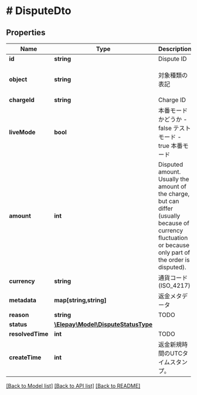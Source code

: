 # # DisputeDto

## Properties

Name | Type | Description | Notes
------------ | ------------- | ------------- | -------------
**id** | **string** | Dispute ID | [optional] 
**object** | **string** | 対象種類の表記 | [optional] [default to 'dispute']
**chargeId** | **string** | Charge ID | [optional] 
**liveMode** | **bool** | 本番モードかどうか - false テストモード - true 本番モード | [optional] 
**amount** | **int** | Disputed amount. Usually the amount of the charge,  but can differ (usually because of currency fluctuation or because only part of the order is disputed). | [optional] 
**currency** | **string** | 通貨コード (ISO_4217) | [optional] 
**metadata** | **map[string,string]** | 返金メタデータ | [optional] 
**reason** | **string** | TODO | [optional] 
**status** | [**\Elepay\Model\DisputeStatusType**](DisputeStatusType.md) |  | [optional] 
**resolvedTime** | **int** | TODO | [optional] 
**createTime** | **int** | 返金新規時間のUTCタイムスタンプ。 | [optional] 

[[Back to Model list]](../../README.md#documentation-for-models) [[Back to API list]](../../README.md#documentation-for-api-endpoints) [[Back to README]](../../README.md)


